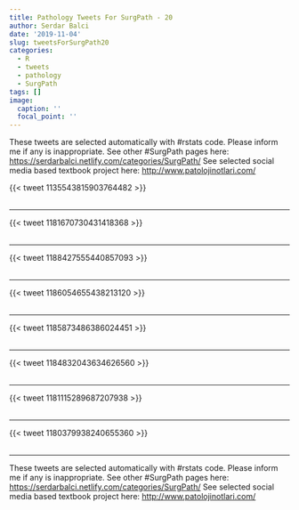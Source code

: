 ```yaml
---
title: Pathology Tweets For SurgPath - 20
author: Serdar Balci
date: '2019-11-04'
slug: tweetsForSurgPath20
categories:
  - R
  - tweets
  - pathology
  - SurgPath
tags: []
image:
  caption: ''
  focal_point: ''
---
```



These tweets are selected automatically with #rstats code. Please inform me if any is inappropriate.
See other #SurgPath pages here: https://serdarbalci.netlify.com/categories/SurgPath/ 
See selected social media based textbook project here: http://www.patolojinotlari.com/

{{< tweet 1135543815903764482 >}}
<br>
<br>
<hr>
{{< tweet 1181670730431418368 >}}
<br>
<br>
<hr>
{{< tweet 1188427555440857093 >}}
<br>
<br>
<hr>
{{< tweet 1186054655438213120 >}}
<br>
<br>
<hr>
{{< tweet 1185873486386024451 >}}
<br>
<br>
<hr>
{{< tweet 1184832043634626560 >}}
<br>
<br>
<hr>
{{< tweet 1181115289687207938 >}}
<br>
<br>
<hr>
{{< tweet 1180379938240655360 >}}
<br>
<br>
<hr>


These tweets are selected automatically with #rstats code. Please inform me if any is inappropriate.
See other #SurgPath pages here: https://serdarbalci.netlify.com/categories/SurgPath/ 
See selected social media based textbook project here: http://www.patolojinotlari.com/
